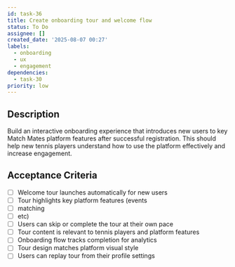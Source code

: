 ```yaml
---
id: task-36
title: Create onboarding tour and welcome flow
status: To Do
assignee: []
created_date: '2025-08-07 00:27'
labels:
  - onboarding
  - ux
  - engagement
dependencies:
  - task-30
priority: low
---
```


## Description

Build an interactive onboarding experience that introduces new users to key Match Mates platform features after successful registration. This should help new tennis players understand how to use the platform effectively and increase engagement.

## Acceptance Criteria

- [ ] Welcome tour launches automatically for new users
- [ ] Tour highlights key platform features (events
- [ ] matching
- [ ] etc)
- [ ] Users can skip or complete the tour at their own pace
- [ ] Tour content is relevant to tennis players and platform features
- [ ] Onboarding flow tracks completion for analytics
- [ ] Tour design matches platform visual style
- [ ] Users can replay tour from their profile settings
